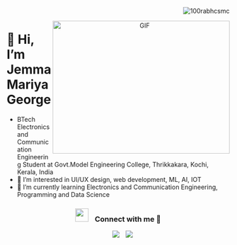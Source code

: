 <p align="right"> <img src="https://komarev.com/ghpvc/?username=jemma-mg&label=Profile%20views&color=0e75b6&style=flat" alt="100rabhcsmc"/> </p>

<a target="_blank" align="center">
  <img align="right" top="100" height="300" width="400" alt="GIF" src="https://media.giphy.com/media/SWoSkN6DxTszqIKEqv/giphy.gif">
</a>

# 👋 Hi, I’m Jemma Mariya George 

- BTech Electronics and Communication Engineering Student at Govt.Model Engineering College, Thrikkakara, Kochi, Kerala, India
- 👀 I’m interested in UI/UX design, web development, ML, AI, IOT
- 🌱 I’m currently learning Electronics and Communication Engineering, Programming and Data Science

<p align="center">
  <h3 align="center" > <img src="https://media.giphy.com/media/iY8CRBdQXODJSCERIr/giphy.gif" width="30" height="30" style="margin-right: 10px;"> Connect with me 🤝 </h3>
  <div align="center" class="icons-social" style="margin-left: 10px;">
      <a style="margin-left: 10px;" target="_blank" href="https://www.linkedin.com/in/jemma-mariya-george/">
			<img src="https://img.icons8.com/doodle/40/000000/linkedin--v2.png"></a>
      <a style="margin-left: 10px;" target="_blank" href="https://github.com/jemma-mg">
		  <img src="https://img.icons8.com/doodle/40/000000/github--v1.png"></a>
    </div>
</p>

<!---
jemma-mg/jemma-mg is a ✨ special ✨ repository because its `README.md` (this file) appears on your GitHub profile.
You can click the Preview link to take a look at your changes.
--->
